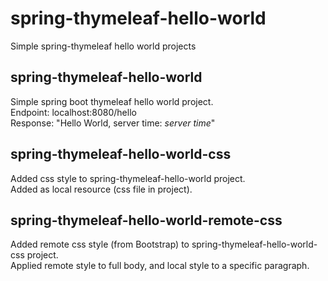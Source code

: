 # spring-thymeleaf-hello-world
Simple spring-thymeleaf hello world projects 

## spring-thymeleaf-hello-world
Simple spring boot thymeleaf hello world project.  
Endpoint: localhost:8080/hello  
Response: "Hello World, server time: *server time*"

## spring-thymeleaf-hello-world-css
Added css style to spring-thymeleaf-hello-world project.  
Added as local resource (css file in project).

## spring-thymeleaf-hello-world-remote-css
Added remote css style (from Bootstrap) to spring-thymeleaf-hello-world-css project.  
Applied remote style to full body, and local style to a specific paragraph. 